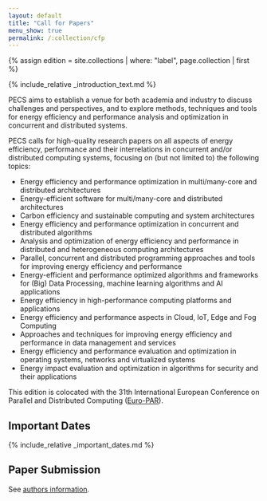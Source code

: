 ```yaml
---
layout: default
title: "Call for Papers"
menu_show: true
permalink: /:collection/cfp
---
```


{% assign edition = site.collections | where: "label", page.collection | first %}

{% include_relative _introduction_text.md %}

PECS aims to establish a venue for both academia and industry to discuss challenges and perspectives, and to explore methods, techniques and tools for energy efficiency and performance analysis and optimization in concurrent and distributed systems.

PECS calls for high-quality research papers on all aspects of energy efficiency, performance and their interrelations in concurrent and/or distributed computing systems, focusing on (but not limited to) the following topics:

 - Energy efficiency and performance optimization in multi/many-core and distributed architectures 
 - Energy-efficient software for multi/many-core and distributed architectures     
 - Carbon efficiency and sustainable computing and system architectures
 - Energy efficiency and performance optimization in concurrent and distributed algorithms 
 - Analysis and optimization of energy efficiency and performance in distributed and heterogeneous computing architectures 
 - Parallel, concurrent and distributed programming approaches and tools for improving energy efficiency and performance 
 - Energy-efficient and performance optimized algorithms and frameworks for (Big) Data Processing, machine learning algorithms and AI applications 
 - Energy efficiency in high-performance computing platforms and applications 
 - Energy efficiency and performance aspects in Cloud, IoT, Edge and Fog Computing 
 - Approaches and techniques for improving energy efficiency and performance in data management and services 
 - Energy efficiency and performance evaluation and optimization in operating systems, networks and virtualized systems 
 - Energy impact evaluation and optimization in algorithms for security and their applications 



This edition is colocated with the 31th International European Conference on Parallel and Distributed Computing ([Euro-PAR](https://2025.euro-par.org/)).
## Important Dates

{% include_relative _important_dates.md %}

## Paper Submission

See [authors information](authors).
